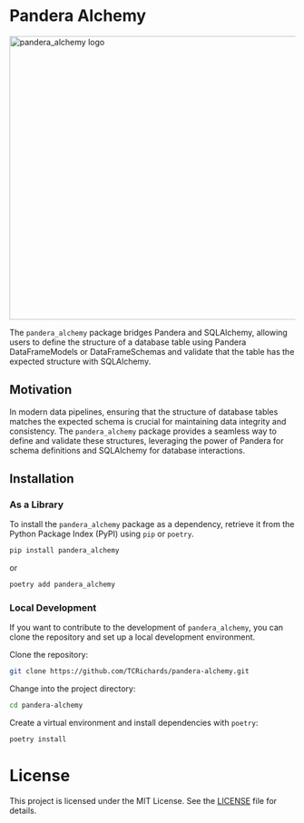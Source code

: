# Pandera Alchemy

<img src="./images/pandera_alchemy.png" alt="pandera_alchemy logo" width="700" height="500">

The `pandera_alchemy` package bridges Pandera and SQLAlchemy, allowing users to define the structure of a database table using Pandera DataFrameModels or DataFrameSchemas and validate that the table has the expected structure with SQLAlchemy.

## Motivation

In modern data pipelines, ensuring that the structure of database tables matches the expected schema is crucial for maintaining data integrity and consistency. The `pandera_alchemy` package provides a seamless way to define and validate these structures, leveraging the power of Pandera for schema definitions and SQLAlchemy for database interactions.

## Installation

### As a Library

To install the `pandera_alchemy` package as a dependency, retrieve it from the Python Package Index (PyPI) using `pip` or `poetry`.

```sh
pip install pandera_alchemy
```

or 

```sh
poetry add pandera_alchemy
```

### Local Development

If you want to contribute to the development of `pandera_alchemy`, you can clone the repository and set up a local development environment.


Clone the repository:
```sh
git clone https://github.com/TCRichards/pandera-alchemy.git
```

Change into the project directory:
```sh
cd pandera-alchemy
```


Create a virtual environment and install dependencies with `poetry`:
```sh
poetry install
```


# License

This project is licensed under the MIT License. See the [LICENSE](./LICENSE) file for details.
